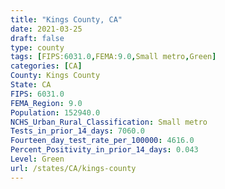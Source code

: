 ```yaml
---
title: "Kings County, CA"
date: 2021-03-25
draft: false
type: county
tags: [FIPS:6031.0,FEMA:9.0,Small metro,Green]
categories: [CA]
County: Kings County
State: CA
FIPS: 6031.0
FEMA_Region: 9.0
Population: 152940.0
NCHS_Urban_Rural_Classification: Small metro
Tests_in_prior_14_days: 7060.0
Fourteen_day_test_rate_per_100000: 4616.0
Percent_Positivity_in_prior_14_days: 0.043
Level: Green
url: /states/CA/kings-county
---
```



